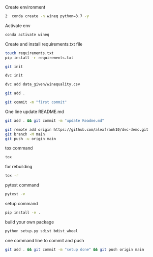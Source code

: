 Create environment
```bash
2  conda create -n wineq python=3.7 -y
```
Activate env
```bash
conda activate wineq
```

Create and install requirements.txt file
```bash
touch requirements.txt
pip install -r requirements.txt
```
```bash
git init
```
```bash
dvc init
```
```bash
dvc add data_given/winequality.csv
```
```bash
git add .
```
```bash
git commit -m "first commit"
```

One line update README.md
```bash
git add . && git commit -m "update Readme.md"
```
```bash
git remote add origin https://github.com/alexfrank10/dvc-demo.git
git branch -M main
git push -u origin main
```

tox command
```bash
tox
```

for rebuilding
```bash
tox -r
```

pytest command
```bash
pytest -v
```

setup command
```bash
pip install -e .
```

build your own package
```bash
python setup.py sdist bdist_wheel
```

one command line to commit and push
```bash
git add . && git commit -m "setup done" && git push origin main
```